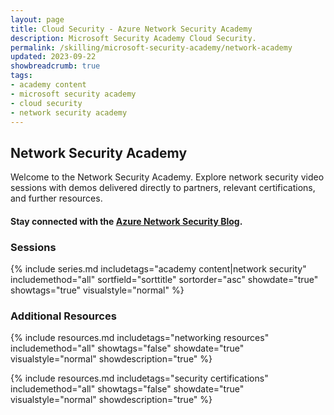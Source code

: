 ```yaml
---
layout: page
title: Cloud Security - Azure Network Security Academy
description: Microsoft Security Academy Cloud Security.
permalink: /skilling/microsoft-security-academy/network-academy
updated: 2023-09-22
showbreadcrumb: true
tags: 
- academy content
- microsoft security academy
- cloud security
- network security academy
---
```


## Network Security Academy
Welcome to the Network Security Academy. Explore network security video sessions with demos delivered directly to partners, relevant certifications, and further resources.

#### Stay connected with the [Azure Network Security Blog](https://techcommunity.microsoft.com/t5/azure-network-security-blog/bg-p/AzureNetworkSecurityBlog).

### Sessions
{% include series.md 
    includetags="academy content|network security" includemethod="all" 
    sortfield="sorttitle" sortorder="asc" showdate="true" showtags="true" 
    visualstyle="normal" 
%}

### Additional Resources
{% include resources.md 
    includetags="networking resources"
    includemethod="all" 
    showtags="false" 
    showdate="true" 
    visualstyle="normal" 
    showdescription="true"
%}

{% include resources.md 
    includetags="security certifications"
    includemethod="all" 
    showtags="false" 
    showdate="true" 
    visualstyle="normal" 
    showdescription="true"
%}